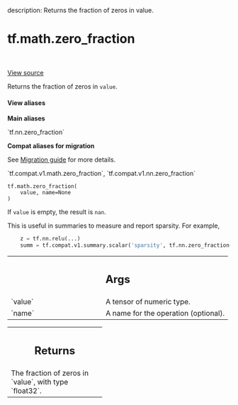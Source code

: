 description: Returns the fraction of zeros in value.

<div itemscope itemtype="http://developers.google.com/ReferenceObject">
<meta itemprop="name" content="tf.math.zero_fraction" />
<meta itemprop="path" content="Stable" />
</div>

# tf.math.zero_fraction

<!-- Insert buttons and diff -->

<table class="tfo-notebook-buttons tfo-api nocontent" align="left">

</table>

<a target="_blank" href="/code/stable/tensorflow/python/ops/nn_impl.py">View source</a>



Returns the fraction of zeros in `value`.

<section class="expandable">
  <h4 class="showalways">View aliases</h4>
  <p>
<b>Main aliases</b>
<p>`tf.nn.zero_fraction`</p>

<b>Compat aliases for migration</b>
<p>See
<a href="https://www.tensorflow.org/guide/migrate">Migration guide</a> for
more details.</p>
<p>`tf.compat.v1.math.zero_fraction`, `tf.compat.v1.nn.zero_fraction`</p>
</p>
</section>

<pre class="devsite-click-to-copy prettyprint lang-py tfo-signature-link">
<code>tf.math.zero_fraction(
    value, name=None
)
</code></pre>



<!-- Placeholder for "Used in" -->

If `value` is empty, the result is `nan`.

This is useful in summaries to measure and report sparsity.  For example,

```python
    z = tf.nn.relu(...)
    summ = tf.compat.v1.summary.scalar('sparsity', tf.nn.zero_fraction(z))
```

<!-- Tabular view -->
 <table class="responsive fixed orange">
<colgroup><col width="214px"><col></colgroup>
<tr><th colspan="2"><h2 class="add-link">Args</h2></th></tr>

<tr>
<td>
`value`
</td>
<td>
A tensor of numeric type.
</td>
</tr><tr>
<td>
`name`
</td>
<td>
A name for the operation (optional).
</td>
</tr>
</table>



<!-- Tabular view -->
 <table class="responsive fixed orange">
<colgroup><col width="214px"><col></colgroup>
<tr><th colspan="2"><h2 class="add-link">Returns</h2></th></tr>
<tr class="alt">
<td colspan="2">
The fraction of zeros in `value`, with type `float32`.
</td>
</tr>

</table>

